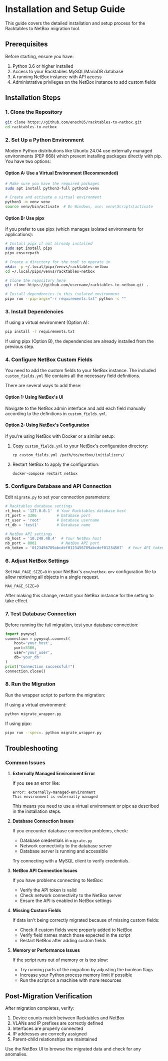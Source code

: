 # Installation and Setup Guide

This guide covers the detailed installation and setup process for the Racktables to NetBox migration tool.

## Prerequisites

Before starting, ensure you have:

1. Python 3.6 or higher installed
2. Access to your Racktables MySQL/MariaDB database
3. A running NetBox instance with API access
4. Administrative privileges on the NetBox instance to add custom fields

## Installation Steps

### 1. Clone the Repository

```bash
git clone https://github.com/enoch85/racktables-to-netbox.git
cd racktables-to-netbox
```

### 2. Set Up a Python Environment

Modern Python distributions like Ubuntu 24.04 use externally managed environments (PEP 668) which prevent installing packages directly with pip. You have two options:

#### Option A: Use a Virtual Environment (Recommended)

```bash
# Make sure you have the required packages
sudo apt install python3-full python3-venv

# Create and activate a virtual environment
python3 -m venv venv
source venv/bin/activate  # On Windows, use: venv\Scripts\activate
```

#### Option B: Use pipx

If you prefer to use pipx (which manages isolated environments for applications):

```bash
# Install pipx if not already installed
sudo apt install pipx
pipx ensurepath

# Create a directory for the tool to operate in
mkdir -p ~/.local/pipx/venvs/racktables-netbox
cd ~/.local/pipx/venvs/racktables-netbox

# Clone the repository here
git clone https://github.com/username/racktables-to-netbox.git .

# Install dependencies in this isolated environment
pipx run --pip-args="-r requirements.txt" python -c ""
```

### 3. Install Dependencies

If using a virtual environment (Option A):

```bash
pip install -r requirements.txt
```

If using pipx (Option B), the dependencies are already installed from the previous step.

### 4. Configure NetBox Custom Fields

You need to add the custom fields to your NetBox instance. The included `custom_fields.yml` file contains all the necessary field definitions.

There are several ways to add these:

#### Option 1: Using NetBox's UI

Navigate to the NetBox admin interface and add each field manually according to the definitions in `custom_fields.yml`.

#### Option 2: Using NetBox's Configuration

If you're using NetBox with Docker or a similar setup:

1. Copy `custom_fields.yml` to your NetBox's configuration directory:
   ```
   cp custom_fields.yml /path/to/netbox/initializers/
   ```

2. Restart NetBox to apply the configuration:
   ```
   docker-compose restart netbox
   ```

### 5. Configure Database and API Connection

Edit `migrate.py` to set your connection parameters:

```python
# Racktables database settings
rt_host = '127.0.0.1'  # Your Racktables database host
rt_port = 3306         # Database port
rt_user = 'root'       # Database username
rt_db = 'test1'        # Database name

# NetBox API settings
nb_host = '10.248.48.4'  # Your NetBox host
nb_port = 8001           # NetBox API port
nb_token = '0123456789abcdef0123456789abcdef01234567'  # Your API token
```

### 6. Adjust NetBox Settings

Set `MAX_PAGE_SIZE=0` in your NetBox's `env/netbox.env` configuration file to allow retrieving all objects in a single request.

```
MAX_PAGE_SIZE=0
```

After making this change, restart your NetBox instance for the setting to take effect.

### 7. Test Database Connection

Before running the full migration, test your database connection:

```python
import pymysql
connection = pymysql.connect(
    host='your_host',
    port=3306,
    user='your_user',
    db='your_db'
)
print("Connection successful!")
connection.close()
```

### 8. Run the Migration

Run the wrapper script to perform the migration:

If using a virtual environment:
```bash
python migrate_wrapper.py
```

If using pipx:
```bash
pipx run --spec=. python migrate_wrapper.py
```

## Troubleshooting

### Common Issues

1. **Externally Managed Environment Error**
   
   If you see an error like:
   ```
   error: externally-managed-environment
   This environment is externally managed
   ```
   
   This means you need to use a virtual environment or pipx as described in the installation steps.

2. **Database Connection Issues**
   
   If you encounter database connection problems, check:
   - Database credentials in `migrate.py`
   - Network connectivity to the database server
   - Database server is running and accessible
   
   Try connecting with a MySQL client to verify credentials.

3. **NetBox API Connection Issues**
   
   If you have problems connecting to NetBox:
   - Verify the API token is valid
   - Check network connectivity to the NetBox server
   - Ensure the API is enabled in NetBox settings

4. **Missing Custom Fields**
   
   If data isn't being correctly migrated because of missing custom fields:
   - Check if custom fields were properly added to NetBox
   - Verify field names match those expected in the script
   - Restart NetBox after adding custom fields

5. **Memory or Performance Issues**
   
   If the script runs out of memory or is too slow:
   - Try running parts of the migration by adjusting the boolean flags
   - Increase your Python process memory limit if possible
   - Run the script on a machine with more resources

## Post-Migration Verification

After migration completes, verify:

1. Device counts match between Racktables and NetBox
2. VLANs and IP prefixes are correctly defined
3. Interfaces are properly connected
4. IP addresses are correctly assigned
5. Parent-child relationships are maintained

Use the NetBox UI to browse the migrated data and check for any anomalies.
